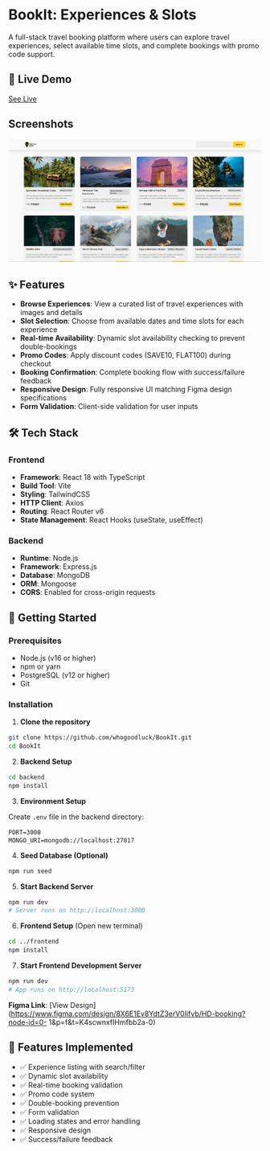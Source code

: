 # BookIt: Experiences & Slots

A full-stack travel booking platform where users can explore travel experiences, select available time slots, and complete bookings with promo code support.

## 🚀 Live Demo

[See Live](https://bookit-srpo.onrender.com)

## Screenshots

![BookIt Interface](./public/BookIt-screenshot.png)

## ✨ Features

- **Browse Experiences**: View a curated list of travel experiences with images and details
- **Slot Selection**: Choose from available dates and time slots for each experience
- **Real-time Availability**: Dynamic slot availability checking to prevent double-bookings
- **Promo Codes**: Apply discount codes (SAVE10, FLAT100) during checkout
- **Booking Confirmation**: Complete booking flow with success/failure feedback
- **Responsive Design**: Fully responsive UI matching Figma design specifications
- **Form Validation**: Client-side validation for user inputs

## 🛠 Tech Stack

### Frontend

- **Framework**: React 18 with TypeScript
- **Build Tool**: Vite
- **Styling**: TailwindCSS
- **HTTP Client**: Axios
- **Routing**: React Router v6
- **State Management**: React Hooks (useState, useEffect)

### Backend

- **Runtime**: Node.js
- **Framework**: Express.js
- **Database**: MongoDB
- **ORM**: Mongoose
- **CORS**: Enabled for cross-origin requests

## 🚦 Getting Started

### Prerequisites

- Node.js (v16 or higher)
- npm or yarn
- PostgreSQL (v12 or higher)
- Git

### Installation

1. **Clone the repository**

```bash
git clone https://github.com/whogoodluck/BookIt.git
cd BookIt
```

2. **Backend Setup**

```bash
cd backend
npm install
```

3. **Environment Setup**

Create `.env` file in the backend directory:

```env
PORT=3000
MONGO_URI=mongodb://localhost:27017
```

4. **Seed Database (Optional)**

```bash
npm run seed
```

5. **Start Backend Server**

```bash
npm run dev
# Server runs on http://localhost:3000
```

6. **Frontend Setup** (Open new terminal)

```bash
cd ../frontend
npm install
```

7. **Start Frontend Development Server**

```bash
npm run dev
# App runs on http://localhost:5173
```

**Figma Link**: [View Design](https://www.figma.com/design/8X6E1Ev8YdtZ3erV0Iifvb/HD-booking?node-id=0-
1&p=f&t=K4scwnxfIHmfbb2a-0)

## 📝 Features Implemented

- ✅ Experience listing with search/filter
- ✅ Dynamic slot availability
- ✅ Real-time booking validation
- ✅ Promo code system
- ✅ Double-booking prevention
- ✅ Form validation
- ✅ Loading states and error handling
- ✅ Responsive design
- ✅ Success/failure feedback
